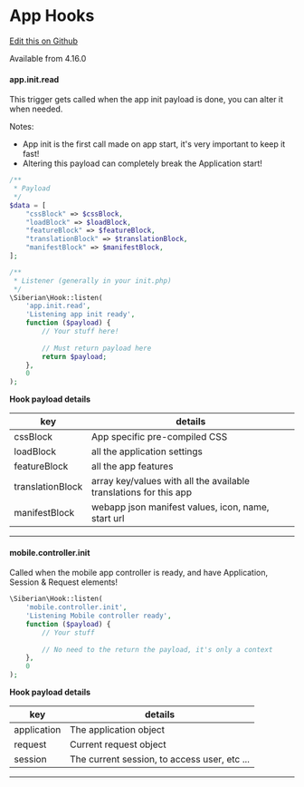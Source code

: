 # App Hooks

[Edit this on Github](https://github.com/Xtraball/SiberianCMS-Doc/edit/master/docs/module/hooks/app.md)

Available from 4.16.0

#### app.init.read

This trigger gets called when the app init payload is done, you can alter it when needed.

Notes:
 - App init is the first call made on app start, it's very important to keep it fast!
 - Altering this payload can completely break the Application start!

```php
/**
 * Payload
 */
$data = [
    "cssBlock" => $cssBlock,
    "loadBlock" => $loadBlock,
    "featureBlock" => $featureBlock,
    "translationBlock" => $translationBlock,
    "manifestBlock" => $manifestBlock,
];

/**
 * Listener (generally in your init.php)
 */
\Siberian\Hook::listen(
    'app.init.read',
    'Listening app init ready',
    function ($payload) {
        // Your stuff here!
        
        // Must return payload here
        return $payload; 
    },
    0
);
```

**Hook payload details**

key|details
---|---
cssBlock|App specific pre-compiled CSS 
loadBlock|all the application settings
featureBlock|all the app features
translationBlock|array key/values with all the available translations for this app
manifestBlock|webapp json manifest values, icon, name, start url
---

#### mobile.controller.init

Called when the mobile app controller is ready, and have Application, Session & Request elements!

```php
\Siberian\Hook::listen(
    'mobile.controller.init',
    'Listening Mobile controller ready',
    function ($payload) {
        // Your stuff
        
        // No need to the return the payload, it's only a context
    },
    0
);
```

**Hook payload details**

key|details
---|---
application|The application object
request|Current request object
session|The current session, to access user, etc ...

---
